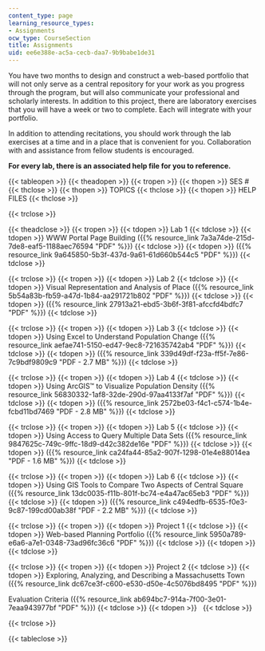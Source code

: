 ```yaml
---
content_type: page
learning_resource_types:
- Assignments
ocw_type: CourseSection
title: Assignments
uid: ee6e388e-ac5a-cecb-daa7-9b9babe1de31
---
```


You have two months to design and construct a web-based portfolio that will not only serve as a central repository for your work as you progress through the program, but will also communicate your professional and scholarly interests. In addition to this project, there are laboratory exercises that you will have a week or two to complete. Each will integrate with your portfolio.

In addition to attending recitations, you should work through the lab exercises at a time and in a place that is convenient for you. Collaboration with and assistance from fellow students is encouraged.

**For every lab, there is an associated help file for you to reference.**

{{< tableopen >}}
{{< theadopen >}}
{{< tropen >}}
{{< thopen >}}
SES #
{{< thclose >}}
{{< thopen >}}
TOPICS
{{< thclose >}}
{{< thopen >}}
HELP FILES
{{< thclose >}}

{{< trclose >}}

{{< theadclose >}}
{{< tropen >}}
{{< tdopen >}}
Lab 1
{{< tdclose >}}
{{< tdopen >}}
WWW Portal Page Building ({{% resource_link 7a3a74de-215d-7de8-eaf5-1188aec76594 "PDF" %}})
{{< tdclose >}}
{{< tdopen >}}
({{% resource_link 9a645850-5b3f-437d-9a61-61d660b544c5 "PDF" %}})
{{< tdclose >}}

{{< trclose >}}
{{< tropen >}}
{{< tdopen >}}
Lab 2
{{< tdclose >}}
{{< tdopen >}}
Visual Representation and Analysis of Place ({{% resource_link 5b54a83b-fb59-a47d-1b84-aa291721b802 "PDF" %}})
{{< tdclose >}}
{{< tdopen >}}
({{% resource_link 27913a21-ebd5-3b6f-3f81-afccfd4bdfc7 "PDF" %}})
{{< tdclose >}}

{{< trclose >}}
{{< tropen >}}
{{< tdopen >}}
Lab 3
{{< tdclose >}}
{{< tdopen >}}
Using Excel to Understand Population Change ({{% resource_link aefae741-5150-ed47-9ec8-721635742ab4 "PDF" %}})
{{< tdclose >}}
{{< tdopen >}}
({{% resource_link 339d49df-f23a-ff5f-7e86-7c9bdf9809c9 "PDF - 2.7 MB" %}})
{{< tdclose >}}

{{< trclose >}}
{{< tropen >}}
{{< tdopen >}}
Lab 4
{{< tdclose >}}
{{< tdopen >}}
Using ArcGIS™ to Visualize Population Density ({{% resource_link 56830332-1af8-32de-290d-97aa4133f7af "PDF" %}})
{{< tdclose >}}
{{< tdopen >}}
({{% resource_link 2572be03-f4c1-c574-1b4e-fcbd11bd7469 "PDF - 2.8 MB" %}})
{{< tdclose >}}

{{< trclose >}}
{{< tropen >}}
{{< tdopen >}}
Lab 5
{{< tdclose >}}
{{< tdopen >}}
Using Access to Query Multiple Data Sets ({{% resource_link 9847625c-749c-9ffc-18d9-d42c382de16e "PDF" %}})
{{< tdclose >}}
{{< tdopen >}}
({{% resource_link ca24fa44-85a2-907f-1298-01e4e88014ea "PDF - 1.6 MB" %}})
{{< tdclose >}}

{{< trclose >}}
{{< tropen >}}
{{< tdopen >}}
Lab 6
{{< tdclose >}}
{{< tdopen >}}
Using GIS Tools to Compare Two Aspects of Central Square ({{% resource_link 13dc0035-f11b-801f-bc74-e4a47ac65eb3 "PDF" %}})
{{< tdclose >}}
{{< tdopen >}}
({{% resource_link c494edfb-6535-f0e3-9c87-199cd00ab38f "PDF - 2.2 MB" %}})
{{< tdclose >}}

{{< trclose >}}
{{< tropen >}}
{{< tdopen >}}
Project 1
{{< tdclose >}}
{{< tdopen >}}
Web-based Planning Portfolio ({{% resource_link 5950a789-e6a6-a7e1-0348-73ad96fc36c6 "PDF" %}})
{{< tdclose >}}
{{< tdopen >}}
 
{{< tdclose >}}

{{< trclose >}}
{{< tropen >}}
{{< tdopen >}}
Project 2
{{< tdclose >}}
{{< tdopen >}}
Exploring, Analyzing, and Describing a Massachusetts Town ({{% resource_link dc67ce3f-c600-e530-d50e-4c5076bd8495 "PDF" %}})  
  
Evaluation Criteria ({{% resource_link ab694bc7-914a-7f00-3e01-7eaa943977bf "PDF" %}})
{{< tdclose >}}
{{< tdopen >}}
 
{{< tdclose >}}

{{< trclose >}}

{{< tableclose >}}